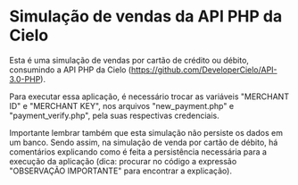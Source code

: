 # Simulação de vendas da API PHP da Cielo

Esta é uma simulação de vendas por cartão de crédito ou débito, consumindo a API PHP da Cielo (https://github.com/DeveloperCielo/API-3.0-PHP).

Para executar essa aplicação, é necessário trocar as variáveis "MERCHANT ID" e "MERCHANT KEY", nos arquivos "new_payment.php" e "payment_verify.php", pela suas respectivas credenciais.

Importante lembrar também que esta simulação não persiste os dados em um banco. Sendo assim, na simulação de venda por cartão de débito, há comentários explicando como é feita a persistência necessária para a execução da aplicação (dica: procurar no código a expressão "OBSERVAÇÃO IMPORTANTE" para encontrar a explicação).
